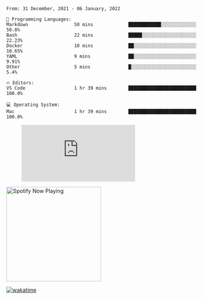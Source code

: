 <!--START_SECTION:waka-->
```text
From: 31 December, 2021 - 06 January, 2022

💬 Programming Languages: 
Markdown                 50 mins             ████████████░░░░░░░░░░░░░   50.8% 
Bash                     22 mins             █████░░░░░░░░░░░░░░░░░░░░   22.23% 
Docker                   10 mins             ██░░░░░░░░░░░░░░░░░░░░░░░   10.65% 
YAML                     9 mins              ██░░░░░░░░░░░░░░░░░░░░░░░   9.91% 
Other                    5 mins              █░░░░░░░░░░░░░░░░░░░░░░░░   5.4%

🔥 Editors: 
VS Code                  1 hr 39 mins        █████████████████████████   100.0%

💻 Operating System: 
Mac                      1 hr 39 mins        █████████████████████████   100.0%

```


<!--END_SECTION:waka-->

<figure><embed src="https://wakatime.com/share/@gregnrobinson/001c6d31-0c95-44f9-b6d7-9fd705354f62.svg"></embed></figure>

[<img src="https://spotify-playing-gregnrobinson.vercel.app/api/spotify/?background_color=transparent&border_color=transparent" alt="Spotify Now Playing" width="250" />](https://open.spotify.com/user/gregnrobinson-ca)

[![wakatime](https://wakatime.com/badge/user/37718f76-572e-4513-b2c5-41c4d93d287a.svg)](https://wakatime.com/@37718f76-572e-4513-b2c5-41c4d93d287a)



